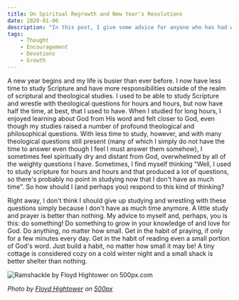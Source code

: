 ```yaml
---
title: On Spiritual Regrowth and New Year's Resolutions
date: 2020-01-06
description: "In this post, I give some advice for anyone who has had wonderful times of study and communion with God in the past, but is feeling a bit dry right now. Sometimes life limits the amount of time we can spend studying and meditating on Scripture; how should we respond? In this post, I encourage you to do something! Anything!"
tags:
    - Thought
    - Encouragement
    - Devotions
    - Growth
---
```


A new year begins and my life is busier than ever before. I now have less time to study Scripture and have more responsibilities outside of the realm of scriptural and theological studies. I used to be able to study Scripture and wrestle with theological questions for hours and hours, but now have half the time, at best, that I used to have. When I studied for long hours, I enjoyed learning about God from His word and felt closer to God, even though my studies raised a number of profound theological and philosophical questions. With less time to study, however, and with many theological questions still present (many of which I simply do not have the time to answer even though I feel I must answer them somehow), I sometimes feel spiritually dry and distant from God, overwhelmed by all of the weighty questions I have. Sometimes, I find myself thinking "Well, I used to study scripture for hours and hours and that produced a lot of questions, so there's probably no point in studying now that I don't have as much time". So how should I (and perhaps you) respond to this kind of thinking?

Right away, I don't think I should give up studying and wrestling with these questions simply because I don't have as much time anymore. A little study and prayer is better than nothing. My advice to myself and, perhaps, you is this: do something! Do something to grow in your knowledge of and love for God. Do anything, no matter how small. Get in the habit of praying, if only for a few minutes every day. Get in the habit of reading even a small portion of God's word. Just build a habit, no matter how small it may be! A tiny cottage is considered cozy on a cold winter night and a small shack is better shelter than nothing.

<img src='https://drscdn.500px.org/photo/300671581/m%3D900/v2?sig=4248653b2e5fae096921d9877b907b94ea8073d2ae2f7ede6ecf03fdeae93b2e' alt='Ramshackle by Floyd Hightower on 500px.com'>

*Photo by [Floyd Hightower](https://hightower.space/) on [500px](https://500px.com/photo/300671581/Ramshackle-by-Floyd-Hightower)*
